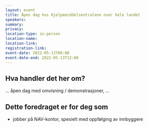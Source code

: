 ```yaml
---
layout: event
title: Åpen dag hos Hjelpemiddelsentralene over hele landet
speakers:
summary:
privacy:
location-type: in-person
location-name:
location-link:
registration-link:
event-date: 2022-05-13T09:00
event-date-end: 2022-05-13T12:00
---
```

## Hva handler det her om?
... åpen dag med omvisning / demonstrasjoner, ...

## Dette foredraget er for deg som
- jobber på NAV-kontor, spesielt med oppfølging av innbyggere
